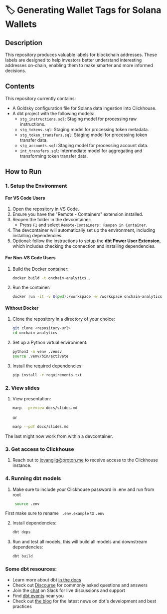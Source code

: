 # 🏷 Generating Wallet Tags for Solana Wallets  

## Description

This repository produces valuable labels for blockchain addresses. These labels are designed to help investors better understand interesting addresses on-chain, enabling them to make smarter and more informed decisions.

## Contents

This repository currently contains:
- A Goldsky configuration file for Solana data ingestion into Clickhouse.
- A dbt project with the following models:
  - `stg_instructions.sql`: Staging model for processing raw instructions.
  - `stg_tokens.sql`: Staging model for processing token metadata.
  - `stg_token_transfers.sql`: Staging model for processing token transfer data.
  - `stg_accounts.sql`: Staging model for processing account data.
  - `int_transfers.sql`: Intermediate model for aggregating and transforming token transfer data.

## How to Run

### 1. Setup the Environment

#### For VS Code Users
1. Open the repository in VS Code.
2. Ensure you have the "Remote - Containers" extension installed.
3. Reopen the folder in the devcontainer:
    - Press `F1` and select `Remote-Containers: Reopen in Container`.
4. The devcontainer will automatically set up the environment, including installing dependencies.
5. Optional: follow the instructions to setup the **dbt Power User Extension**, which includes checking the connection and installing dependencies. 

#### For Non-VS Code Users
1. Build the Docker container:
    ```bash
    docker build -t onchain-analytics .
    ```
2. Run the container:
    ```bash 
    docker run -it -v $(pwd):/workspace -w /workspace onchain-analytics
    ```

#### Without Docker
1. Clone the repository in a directory of your choice:
    ```bash
    git clone <repository-url>
    cd onchain-analytics
    ```
2. Set up a Python virtual environment:
    ```bash
    python3 -m venv .vensv
    source .venv/bin/activate
    ```
3. Install the required dependencies:
    ```bash
    pip install -r requirements.txt
    ```

### 2. View slides
1. View presentation:
    ```bash
    marp --preview docs/slides.md
    ```
    or 

    ```bash
    marp --pdf docs/slides.md
    ```

The last might now work from within a devcontainer.


### 3. Get access to Clickhouse
1. Reach out to jovanglig@proton.me to receive access to the Clickhouse instance.

### 4. Running dbt models
1. Make sure to include your Clickhouse password in .env and run from root
      
   ```bash
    source .env
First make sure to rename ```
    .env.example``` to ```.env```

2. Install dependencies:
    ```bash
    dbt deps
    ```
3. Run and test all models, this will build all models and downstream dependencies:
    ```bash
    dbt build
    ```

### Some dbt resources:
- Learn more about dbt [in the docs](https://docs.getdbt.com/docs/introduction)
- Check out [Discourse](https://discourse.getdbt.com/) for commonly asked questions and answers
- Join the [chat](https://community.getdbt.com/) on Slack for live discussions and support
- Find [dbt events](https://events.getdbt.com) near you
- Check out [the blog](https://blog.getdbt.com/) for the latest news on dbt's development and best practices

